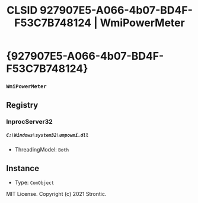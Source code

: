 ﻿---
title: "CLSID 927907E5-A066-4b07-BD4F-F53C7B748124 | WmiPowerMeter"
excerpt: What is COM-Object CLSID 927907E5-A066-4b07-BD4F-F53C7B748124?
---

# {927907E5-A066-4b07-BD4F-F53C7B748124}

### `WmiPowerMeter`

## Registry


### InprocServer32

##### `C:\Windows\system32\umpowmi.dll`
* ThreadingModel: `Both`

## Instance

* Type: `ComObject`

MIT License. Copyright (c) 2021 Strontic.


